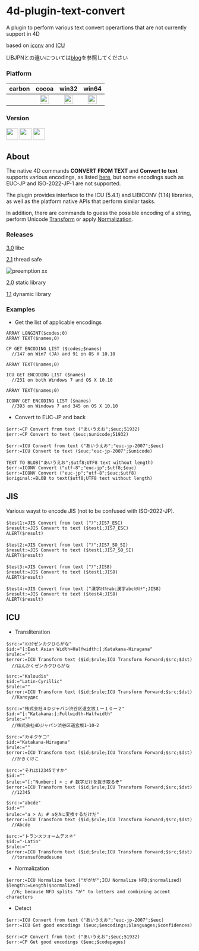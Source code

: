 # 4d-plugin-text-convert

A plugin to perform various text convert operartions that are not currently support in 4D

based on [iconv](https://www.gnu.org/software/libiconv/) and [ICU](http://site.icu-project.org/home)

LIBJPNとの違いについては[blog](http://www.4d.com/jp/blog/text-convert.html)を参照してください

### Platform

| carbon | cocoa | win32 | win64 |
|:------:|:-----:|:---------:|:---------:|
||<img src="https://cloud.githubusercontent.com/assets/1725068/22371562/1b091f0a-e4db-11e6-8458-8653954a7cce.png" width="24" height="24" />|<img src="https://cloud.githubusercontent.com/assets/1725068/22371562/1b091f0a-e4db-11e6-8458-8653954a7cce.png" width="24" height="24" />|<img src="https://cloud.githubusercontent.com/assets/1725068/22371562/1b091f0a-e4db-11e6-8458-8653954a7cce.png" width="24" height="24" />|

### Version

<img src="https://cloud.githubusercontent.com/assets/1725068/18940649/21945000-8645-11e6-86ed-4a0f800e5a73.png" width="32" height="32" /> <img src="https://cloud.githubusercontent.com/assets/1725068/18940648/2192ddba-8645-11e6-864d-6d5692d55717.png" width="32" height="32" /> <img src="https://user-images.githubusercontent.com/1725068/41266195-ddf767b2-6e30-11e8-9d6b-2adf6a9f57a5.png" width="32" height="32" />

About
---
The native 4D commands **CONVERT FROM TEXT** and **Convert to text** supports various encodings, as listed [here](http://doc.4d.com/4Dv14R4/4D/14-R4/CONVERT-FROM-TEXT.301-1708428.en.html), but some encodings such as EUC-JP and ISO-2022-JP-1 are not supported.

The plugin provides interface to the ICU (5.4.1) and LIBICONV (1.14) libraries, as well as the platform native APIs that perform similar tasks.

In addition, there are commands to guess the possible encoding of a string, perform Unicode [Transform](http://userguide.icu-project.org/transforms/general) or apply [Normalization](http://userguide.icu-project.org/transforms/normalization).

### Releases

[3.0](https://github.com/miyako/4d-plugin-text-convert/releases/tag/3.0) libc  

[2.1](https://github.com/miyako/4d-plugin-text-convert/releases/tag/2.1) thread safe

![preemption xx](https://user-images.githubusercontent.com/1725068/41327179-4e839948-6efd-11e8-982b-a670d511e04f.png)

[2.0](https://github.com/miyako/4d-plugin-text-convert/releases/tag/2.0) static library

[1.1](https://github.com/miyako/4d-plugin-text-convert/releases/tag/1.1) dynamic library

### Examples

* Get the list of applicable encodings

```
ARRAY LONGINT($codes;0)
ARRAY TEXT($names;0)

CP GET ENCODING LIST ($codes;$names)
  //147 on Win7 (JA) and 91 on OS X 10.10
```

```
ARRAY TEXT($names;0)

ICU GET ENCODING LIST ($names)
  //231 on both Windows 7 and OS X 10.10
```

```
ARRAY TEXT($names;0)

ICONV GET ENCODING LIST ($names)
  //393 on Windows 7 and 345 on OS X 10.10
```

* Convert to EUC-JP and back

```
$err:=CP Convert from text ("あいうえお";$euc;51932)
$err:=CP Convert to text ($euc;$unicode;51932)
```

```
$err:=ICU Convert from text ("あいうえお";"euc-jp-2007";$euc)
$err:=ICU Convert to text ($euc;"euc-jp-2007";$unicode)
```

```
TEXT TO BLOB("あいうえお";$utf8;UTF8 text without length)
$err:=ICONV Convert ("utf-8";"euc-jp";$utf8;$euc)
$err:=ICONV Convert ("euc-jp";"utf-8";$euc;$utf8)
$original:=BLOB to text($utf8;UTF8 text without length)
```

JIS 
---

Various wayst to encode JIS (not to be confused with ISO-2022-JP).

```
$test1:=JIS Convert from text ("ｱ";JIS7_ESC)
$result:=JIS Convert to text ($test1;JIS7_ESC)
ALERT($result)

$test2:=JIS Convert from text ("ｱ";JIS7_SO_SI)
$result:=JIS Convert to text ($test1;JIS7_SO_SI)
ALERT($result)

$test3:=JIS Convert from text ("ｱ";JIS8)
$result:=JIS Convert to text ($test1;JIS8)
ALERT($result)

$test4:=JIS Convert from text ("漢字ｶﾀｶﾅabc漢字abcｶﾀｶﾅ";JIS8)
$result:=JIS Convert to text ($test4;JIS8)
ALERT($result)
```

ICU
---

* Transliteration

```
$src:="ﾊﾝｶｸゼンカクひらがな"
$id:="[:East Asian Width=Halfwidth:];Katakana-Hiragana"
$rule:=""
$error:=ICU Transform text ($id;$rule;ICU Transform Forward;$src;$dst)
  //はんかくゼンカクひらがな
```

```
$src:="Kaloudis"
$id:="Latin-Cyrillic"
$rule:=""
$error:=ICU Transform text ($id;$rule;ICU Transform Forward;$src;$dst)
  //Калоудис
```

```
$src:="株式会社４Ｄジャパン渋谷区道玄坂１ー１０ー２"
$id:="[:^Katakana:];Fullwidth-Halfwidth"
$rule:=""
  //株式会社4Dジャパン渋谷区道玄坂1ｰ10ｰ2
```

```
$src:="カキクケコ"
$id:="Katakana-Hiragana"
$rule:=""
$error:=ICU Transform text ($id;$rule;ICU Transform Forward;$src;$dst)
  //かきくけこ
```

```
$src:="それは12345ですか"
$id:=""
$rule:="[:^Number:] > ; # 数字だけを抜き取るぞ"
$error:=ICU Transform text ($id;$rule;ICU Transform Forward;$src;$dst)
  //12345
```

```
$src:="abcde"
$id:=""
$rule:="a > A; # aをAに変換するだけだ"
$error:=ICU Transform text ($id;$rule;ICU Transform Forward;$src;$dst)
  //Abcde
```

```
$src:="トランスフォームデスネ"
$id:="-Latin"
$rule:=""
$error:=ICU Transform text ($id;$rule;ICU Transform Forward;$src;$dst)
  //toransufōmudesune
```

* Normalization

```
$error:=ICU Normalize text ("ががが";ICU Normalize NFD;$normalized)
$length:=Length($normalized)
  //6; because NFD splits "が" to letters and combining accent characters
```

* Detect

```
$err:=ICU Convert from text ("あいうえお";"euc-jp-2007";$euc)
$err:=ICU Get good encodings ($euc;$encodings;$languages;$confidences)
```

```
$err:=CP Convert from text ("あいうえお";$euc;51932)
$err:=CP Get good encodings ($euc;$codepages)
```
